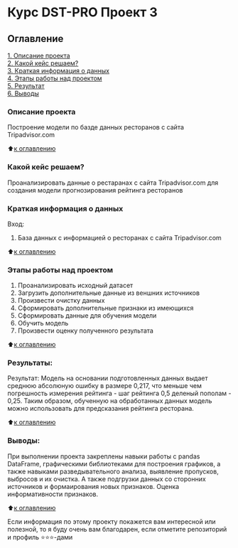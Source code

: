 # Курс DST-PRO Проект 3

## Оглавление  
[1. Описание проекта](.README.md#Описание-проекта)  
[2. Какой кейс решаем?](.README.md#Какой-кейс-решаем)  
[3. Краткая информация о данных](.README.md#Краткая-информация-о-данных)  
[4. Этапы работы над проектом](.README.md#Этапы-работы-над-проектом)  
[5. Результат](.README.md#Результат)    
[6. Выводы](.README.md#Выводы) 

### Описание проекта    
Построение модели по базде данных ресторанов с сайта Tripadvisor.com

:arrow_up:[к оглавлению](_)


### Какой кейс решаем?    
Проанализировать данные о рестаранах с сайта Tripadvisor.com для создания модели прогнозирования рейтинга ресторанов

### Краткая информация о данных
Вход:
1. База данных с информацией о ресторанах с сайта Tripadvisor.com
  
:arrow_up:[к оглавлению](.README.md#Оглавление)


### Этапы работы над проектом  
1. Проанализировать исходный датасет
2. Загрузить дополнительные данные из веншних источников
3. Произвести очистку данных
4. Сформировать дополнительные признаки из имеющихся
5. Сформировать данные для обучения модели
6. Обучить модель
7. Произвести оценку полученного результата

:arrow_up:[к оглавлению](.README.md#Оглавление)


### Результаты:  
Результат: Модель на основании подготовленных данных выдает среднюю абсолюную ошибку в размере 0,217, что меньше чем погрешность измерения рейтинга - 
шаг рейтинга 0,5 деленый пополам - 0,25.
Таким образом, обученную на обработанных данных модель можно использовать для предсказания рейтинга ресторана.

:arrow_up:[к оглавлению](.README.md#Оглавление)


### Выводы:  
При выполнении проекта закреплены навыки работы с pandas DataFrame, графическими библиотеками для построения графиков, а также навыками разведывательного анализа, выявление пропусков, выбросов и их очистка. А также подгрузки данных со сторонних источников и формаирования новых признаков. Оценка информативности признаков.

:arrow_up:[к оглавлению](.README.md#Оглавление)


Если информация по этому проекту покажется вам интересной или полезной, то я буду очень вам благодарен, если отметите репозиторий и профиль ⭐️⭐️⭐️-дами